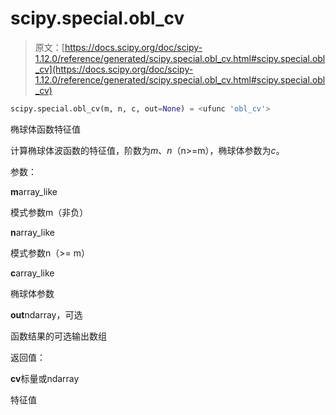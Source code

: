 # scipy.special.obl_cv

> 原文：[https://docs.scipy.org/doc/scipy-1.12.0/reference/generated/scipy.special.obl_cv.html#scipy.special.obl_cv](https://docs.scipy.org/doc/scipy-1.12.0/reference/generated/scipy.special.obl_cv.html#scipy.special.obl_cv)

```py
scipy.special.obl_cv(m, n, c, out=None) = <ufunc 'obl_cv'>
```

椭球体函数特征值

计算椭球体波函数的特征值，阶数为*m*、*n*（n>=m），椭球体参数为*c*。

参数：

**m**array_like

模式参数m（非负）

**n**array_like

模式参数n（>= m）

**c**array_like

椭球体参数

**out**ndarray，可选

函数结果的可选输出数组

返回值：

**cv**标量或ndarray

特征值
